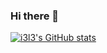 ### Hi there 👋

[![i3l3's GitHub stats](https://github-readme-stats.vercel.app/api?username=i3l3)](https://github.com/anuraghazra/github-readme-stats)
